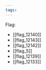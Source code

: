 ```yaml
---
tags:
---
```

Flag:
- [[flag_12140]]
- [[flag_12143]]
- [[flag_12142]]
- [[flag_5]]
- [[flag_12139]]
- [[flag_12133]]
